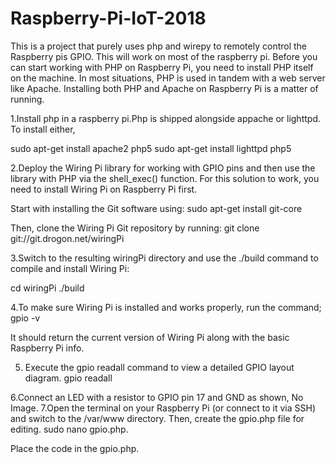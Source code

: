 # Raspberry-Pi-IoT-2018
This is a project that purely uses php and wirepy to remotely control the Raspberry pis GPIO. This will work on most of the raspberry pi. 
Before you can start working with PHP on Raspberry Pi, you need to install PHP itself on the machine. In most situations, PHP is used in tandem with a web server like Apache. Installing both PHP and Apache on Raspberry Pi is a matter of running.

1.Install php in a raspberry pi.Php is shipped alongside appache or lighttpd. To install either, 

sudo apt-get install apache2 php5
sudo apt-get install lighttpd php5

2.Deploy the Wiring Pi library for working with GPIO pins and then use the library with PHP via the shell_exec() function. For this solution to work, you need to install Wiring Pi on Raspberry Pi first.

Start with installing the Git software using:
sudo apt-get install git-core

Then, clone the Wiring Pi Git repository by running:
git clone git://git.drogon.net/wiringPi

3.Switch to the resulting wiringPi directory and use the ./build command to compile and install Wiring Pi:

cd wiringPi
./build

4.To make sure Wiring Pi is installed and works properly, run the  command; 
gpio -v

It should return the current version of Wiring Pi along with the basic Raspberry Pi info. 

5. Execute the gpio readall command to view a detailed GPIO layout diagram.
gpio readall

6.Connect an LED with a resistor to GPIO pin 17 and GND as shown,
 No Image.
7.Open the terminal on your Raspberry Pi (or connect to it via SSH) and switch to the /var/www directory. 
Then, create the gpio.php file for editing.
sudo nano gpio.php.

Place the code in the gpio.php.




